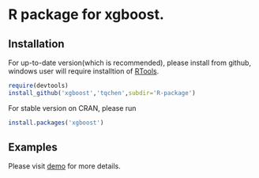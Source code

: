 # R package for xgboost.

## Installation

For up-to-date version(which is recommended), please install from github, windows user will require installtion of [RTools](http://cran.r-project.org/bin/windows/Rtools/).

```r
require(devtools)
install_github('xgboost','tqchen',subdir='R-package')
```

For stable version on CRAN, please run

```r
install.packages('xgboost')
```

## Examples

Please visit [demo](https://github.com/tqchen/xgboost/blob/master/R-package/inst/examples/demo.R) for more details.
